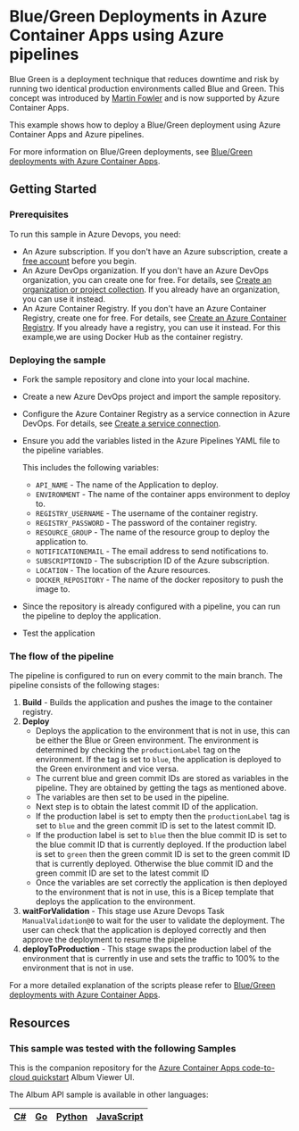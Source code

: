 # Blue/Green Deployments in Azure Container Apps using Azure pipelines

Blue Green is a deployment technique that reduces downtime and risk by running two identical production environments called Blue and Green.
This concept was introduced by [Martin Fowler](https://martinfowler.com/bliki/BlueGreenDeployment.html) and is now supported by Azure Container Apps.

This example shows how to deploy a Blue/Green deployment using Azure Container Apps and Azure pipelines.

For more information on Blue/Green deployments, see [Blue/Green deployments with Azure Container Apps](https://learn.microsoft.com/en-us/azure/container-apps/blue-green-deployment?pivots=azure-cli).


## Getting Started

### Prerequisites

To run this sample in Azure Devops, you need:

- An Azure subscription. If you don't have an Azure subscription, create a [free account](https://azure.microsoft.com/free/?WT.mc_id=A261C142F) before you begin.
- An Azure DevOps organization. If you don't have an Azure DevOps organization, you can create one for free. For details, see [Create an organization or project collection](https://docs.microsoft.com/en-us/azure/devops/organizations/accounts/create-organization?view=azure-devops&tabs=preview-page). If you already have an organization, you can use it instead.
- An Azure Container Registry. If you don't have an Azure Container Registry, create one for free. For details, see [Create an Azure Container Registry](https://docs.microsoft.com/en-us/azure/container-registry/container-registry-get-started-portal?WT.mc_id=A261C142F). If you already have a registry, you can use it instead. For this example,we are using Docker Hub as the container registry.

### Deploying the sample

- Fork the sample repository and clone into your local machine.
- Create a new Azure DevOps project and import the sample repository.
- Configure the Azure Container Registry as a service connection in Azure DevOps. For details, see [Create a service connection](https://docs.microsoft.com/en-us/azure/devops/pipelines/library/connect-to-azure?view=azure-devops&tabs=yaml#create-a-service-connection).
- Ensure you add the variables listed in the Azure Pipelines YAML file to the pipeline variables.

  This includes the following variables:
  - `API_NAME` - The name of the Application to deploy.
  - `ENVIRONMENT` - The name of the container apps environment to deploy to.
  - `REGISTRY_USERNAME` - The username of the container registry.
  - `REGISTRY_PASSWORD` - The password of the container registry.
  - `RESOURCE_GROUP` - The name of the resource group to deploy the application to.
  - `NOTIFICATIONEMAIL` - The email address to send notifications to.
  - `SUBSCRIPTIONID` - The subscription ID of the Azure subscription.
  - `LOCATION` - The location of the Azure resources.
  - `DOCKER_REPOSITORY` - The name of the docker repository to push the image to.
- Since the repository is already configured with a pipeline, you can run the pipeline to deploy the application.
- Test the application

### The flow of the pipeline

The pipeline is configured to run on every commit to the main branch. The pipeline consists of the following stages:

 1. **Build** - Builds the application and pushes the image to the container registry.
 2. **Deploy**
      - Deploys the application to the environment that is not in use, this can be either the Blue or Green environment. The environment is determined by checking the `productionLabel` tag on the environment. If the tag is set to `blue`, the application is deployed to the Green environment and vice versa.
      - The current blue and green commit IDs are stored as variables in the pipeline. They are obtained by getting the tags as mentioned above.
      - The variables are then set to be used in the pipeline.
      - Next step is to obtain the latest commit ID of the application.
      - If the production label is set to empty then the `productionLabel` tag is set to `blue` and the green commit ID is set to the latest commit ID.
      - If the production label is set to `blue` then the blue commit ID is set to the blue commit ID that is currently deployed. If the production label is set to `green` then the green commit ID is set to the green commit ID that is currently deployed. Otherwise the blue commit ID and the green commit ID are set to the latest commit ID
      - Once the variables are set correctly the application is then deployed to the environment that is not in use, this is a Bicep template that deploys the application to the environment.
 3. **waitForValidation** - This stage use Azure Devops Task `ManualValidation@0` to wait for the user to validate the deployment. The user can check that the application is deployed correctly and then approve the deployment to resume the pipeline
 4. **deployToProduction** - This stage swaps the production label of the environment that is currently in use and sets the traffic to 100% to the environment that is not in use.

For a more detailed explanation of the scripts please refer to [Blue/Green deployments with Azure Container Apps](https://learn.microsoft.com/en-us/azure/container-apps/blue-green-deployment?pivots=azure-cli).

## Resources

### This sample was tested with the following  Samples

This is the companion repository for the [Azure Container Apps code-to-cloud quickstart](https://docs.microsoft.com/en-us/azure/container-apps/quickstart-code-to-cloud?tabs=bash%2Ccsharp&pivots=acr-remote) Album Viewer UI.

The Album API sample is available in other languages:

| [C#](https://github.com/azure-samples/containerapps-albumapi-csharp) | [Go](https://github.com/azure-samples/containerapps-albumapi-go) | [Python](https://github.com/azure-samples/containerapps-albumapi-python) | [JavaScript](https://github.com/azure-samples/containerapps-albumapi-javascript) |
| -------------------------------------------------------------------- | ---------------------------------------------------------------- | ------------------------------------------------------------------------ | -------------------------------------------------------------------------------- |
